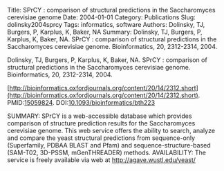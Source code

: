 Title: SPrCY : comparison of structural predictions in the Saccharomyces cerevisiae genome
Date: 2004-01-01
Category: Publications
Slug: dolinsky2004sprcy
Tags: informatics, software
Authors: Dolinsky, TJ, Burgers, P, Karplus, K, Baker, NA
Summary: Dolinsky, TJ, Burgers, P, Karplus, K, Baker, NA. SPrCY : comparison of structural predictions in the Saccharomyces cerevisiae genome. Bioinformatics, 20, 2312-2314, 2004. 

Dolinsky, TJ, Burgers, P, Karplus, K, Baker, NA. SPrCY : comparison of structural predictions in the Saccharomyces cerevisiae genome. Bioinformatics, 20, 2312-2314, 2004. 

[http://bioinformatics.oxfordjournals.org/content/20/14/2312.short](http://bioinformatics.oxfordjournals.org/content/20/14/2312.short). PMID:[15059824](http://www.ncbi.nlm.nih.gov/pubmed/15059824). DOI:[10.1093/bioinformatics/bth223](http://dx.doi.org/10.1093/bioinformatics/bth223)

SUMMARY: SPrCY is a web-accessible database which provides comparison of structure prediction results for the Saccharomyces cerevisiae genome. This web service offers the ability to search, analyze and compare the yeast structural predictions from sequence-only (Superfamily, PDBAA BLAST and Pfam) and sequence-structure-based (SAM-T02, 3D-PSSM, mGenTHREADER) methods. AVAILABILITY: The service is freely available via web at http://agave.wustl.edu/yeast/
